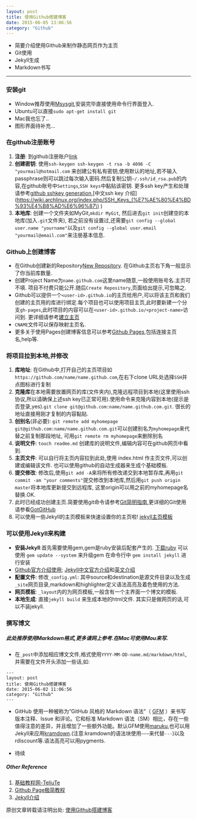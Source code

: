 ```yaml
---
layout: post
title: 使用Github搭建博客
date: 2015-06-05 13:06:56
category: "Github"
---
```

- 简要介绍使用Github来制作静态网页作为主页
- Git使用
- Jekyll生成
- Markdown书写

---

### 安装git
- Window推荐使用[Msysgit](http://msysgit.github.io/),安装完毕直接使用命令行界面登入.
- Ubuntu可以直接`sudo apt-get install git`
- Mac我也忘了..
- 图形界面待补充...

### 在github注册账号
1. **注册**: 到github注册账户[link](https://github.com/)
2. **创建密钥**: 使用`ssh-keygen ssh-keygen -t rsa -b 4096 -C "yourmail@hotmail.com` 来创建公有私有密钥,使用默认的地址,若不输入passphrase则可以跳过每次输入密码.然后复制公钥`~/.ssh/id_rsa.pub`的内容,在github账号中`Settings`,`SSH keys`中黏贴该密钥. 更多ssh key产生和处理请参考[github sshkey generation](https://help.github.com/articles/generating-ssh-keys/),[中文ssh key 介绍](https://wiki.archlinux.org/index.php/SSH_Keys_(%E7%AE%80%E4%BD%93%E4%B8%AD%E6%96%87\) )
3. **本地库**: 创建一个文件夹如MyGit,`mkdir MyGit`, 然后进去`git init`创建空的本地库(加入`.git`文件夹), 若之前没有设置过,还需要`git config --global user.name "yourname"`以及`git config --global user.email "yourmail@email.com"`来注册基本信息.

### Github上创建博客
- 在Github创建新的Repository[New Repository](https://github.com/new). 在Github主页右下角一般显示了你当前库数量.
- 创建Project Name为`name.github.com`这里name随意,一般使用账号名.主页可不填. 项目不付费只能公开.随后`Create Repository`,页面给出提示,可忽略之.
- Github可以提供一个`<user-id>.github.io`的主页给用户,可以将该主页和我们创建的主页用的库进行绑定.每个项目也可以使用项目主页,此时要新建一个分支`gh-pages`,此时项目的内容可以在`<user-id>.github.io/<project-name>`访问到. 更详细请参考[建立主页](http://www.worldhello.net/gotgithub/03-project-hosting/050-homepage.html#user-homepage)
- `CNAME`文件可以保存映射主页名.
- 更多关于使用Pages创建博客信息可以参考[Github Pages](https://pages.github.com/),包括连接主页名,help等.


### 将项目拉到本地,并修改
1. **库地址**: 在Github中,打开自己的主页项目如`https://github.com/name/name.github.com`,在右下clone URL处选择`SSH`并点图标进行复制
2. **克隆库**在本地需要放置网页的库(文件夹内),克隆远程项目到本地(这里使用ssh协议,所以请确保上述ssh key已正常可用).使用命令来克隆内容到本地(提示是否登录,yes).`git clone git@github.com:name/name.github.com.git`. 很长的地址直接用刚才复制的内容黏贴.
3. **创别名**(非必要): `git remote add myhomepage git@github.com:name/name.github.com.git`可以创建别名为`myhomepage`来代替之前复制那段地址, 可用`git remote rm myhomepage`来删除别名
4. **说明文件**: `touch readme.md` 创建库的说明文件,编辑内容可在github网页中看到.
5. **主页文件**: 可以自行将主页内容拉到此处,使用 index.html 作主页文件,可以创建或编辑该文件. 也可以使用github的自动生成器来生成个基础模板.
6. **提交修改**: 修改后,使用`git add -A`来将所有修改递交到本地暂存库,再用`git commit -am "your comments"`提交修改到本地库,然后用`git push origin master`将本地库更新提交到远程库, 这里origin可以用之前的myhomepage名替换.OK.
7. 此时已经成功创建主页.简要使用git命令请参考[Git简明指南](http://rogerdudler.github.io/git-guide/index.zh.html),更详细的Git使用请参看[GotGitHub](http://www.worldhello.net/gotgithub/)
8. 可以使用一些Jekyll的主页模板来快速设置你的主页啦! [jekyll主页模板](https://github.com/jekyll/jekyll/wiki/Sites)

### 可以使用Jekyll来构建

- **安装Jekyll**:首先需要使用gem,gem是ruby安装后配套产生的. [下载ruby](http://rubyinstaller.org/downloads/)
可以使用 `gem update --system` 来升级gem
在命令行中 `gem install jekyll` 进行安装
- [Github官方介绍使用](https://help.github.com/articles/using-jekyll-with-pages/); [Jekyll中文官方介绍](http://jekyllcn.com/)和[英文介绍](http://jekyllrb.com/)
- **配置文件**: 修改`_config.yml`: 其中source和destination是源文件目录以及生成`_site`网页目录,markdown和highlighter定义语法高亮及着色使用的方法.
- **网页模板**: `_layout`内的为网页模板,一般含有一个主界面一个博文的模板.
- **本地生成**: 直接`jekyll build` 来生成本地的html文件. 其实只是做网页的话,可以不装jekyll.

### 撰写博文

##### 此处推荐使用Markdown格式,更多请网上参考.在Mac可使用Mou来写.

- 在`_post`中添加相应博文文件,格式使用`YYYY-MM-DD-name.md/markdown/html`,并需要在文件开头添加一些话,如:

```
---
layout: post
title: 使用Github搭建博客
date: 2015-06-02 11:06:56
category: "Github"
---
```
- GitHub 使用一种被称为“GitHub 风格的 Markdown 语法”（ [GFM](https://help.github.com/articles/github-flavored-markdown/) ）来书写版本注释、Issue 和评论。它和标准 Markdown 语法（SM）相比，存在一些值得注意的差异，并且增加了一些额外功能。默认GFM使用[maruku](http://maruku.rubyforge.org/markdown_syntax.html),也可以用Jekyll来应用[kramdown](http://kramdown.gettalong.org/syntax.html).(注意:kramdown的语法块使用`~~~`来代替`---`)以及rdiscount等.语法高亮可以用pygments.

- 待续

##### Other Reference
1. [基础教程网-TeliuTe](http://teliute.org/mix/Tegit/lesson1/lesson1.html)
2. [Github Page极简教程](http://yanping.me/cn/blog/2012/03/18/github-pages-step-by-step)
3. [Jekyll介绍](https://github.com/toolchainX/emacs_config/blob/master/Notes/Jekyll.org)



原创文章转载请注明出处: [使用Github搭建博客](http://platinhom.github.io/github/2015/06/02/Build-Blog-Github.html)
